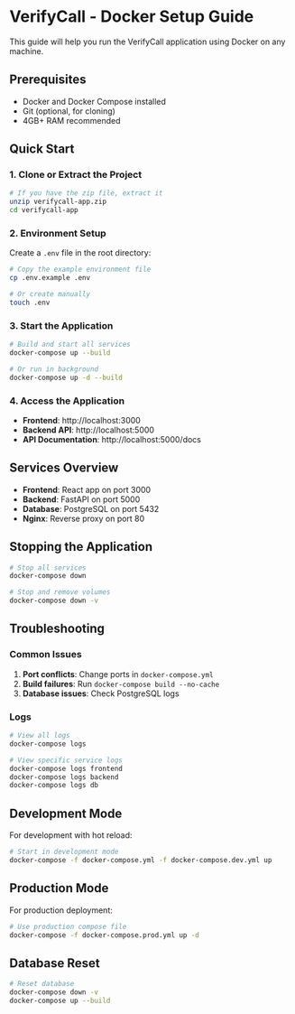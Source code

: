 # VerifyCall - Docker Setup Guide

This guide will help you run the VerifyCall application using Docker on any machine.

## Prerequisites
- Docker and Docker Compose installed
- Git (optional, for cloning)
- 4GB+ RAM recommended

## Quick Start

### 1. Clone or Extract the Project
```bash
# If you have the zip file, extract it
unzip verifycall-app.zip
cd verifycall-app
```

### 2. Environment Setup
Create a `.env` file in the root directory:
```bash
# Copy the example environment file
cp .env.example .env

# Or create manually
touch .env
```

### 3. Start the Application
```bash
# Build and start all services
docker-compose up --build

# Or run in background
docker-compose up -d --build
```

### 4. Access the Application
- **Frontend**: http://localhost:3000
- **Backend API**: http://localhost:5000
- **API Documentation**: http://localhost:5000/docs

## Services Overview
- **Frontend**: React app on port 3000
- **Backend**: FastAPI on port 5000
- **Database**: PostgreSQL on port 5432
- **Nginx**: Reverse proxy on port 80

## Stopping the Application
```bash
# Stop all services
docker-compose down

# Stop and remove volumes
docker-compose down -v
```

## Troubleshooting

### Common Issues
1. **Port conflicts**: Change ports in `docker-compose.yml`
2. **Build failures**: Run `docker-compose build --no-cache`
3. **Database issues**: Check PostgreSQL logs

### Logs
```bash
# View all logs
docker-compose logs

# View specific service logs
docker-compose logs frontend
docker-compose logs backend
docker-compose logs db
```

## Development Mode
For development with hot reload:
```bash
# Start in development mode
docker-compose -f docker-compose.yml -f docker-compose.dev.yml up
```

## Production Mode
For production deployment:
```bash
# Use production compose file
docker-compose -f docker-compose.prod.yml up -d
```

## Database Reset
```bash
# Reset database
docker-compose down -v
docker-compose up --build
